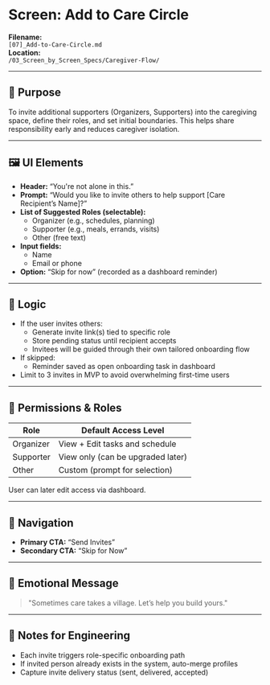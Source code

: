 # Screen: Add to Care Circle

**Filename:**  
`[07]_Add-to-Care-Circle.md`  
**Location:**  
`/03_Screen_by_Screen_Specs/Caregiver-Flow/`

---

## 🧠 Purpose  
To invite additional supporters (Organizers, Supporters) into the caregiving space, define their roles, and set initial boundaries. This helps share responsibility early and reduces caregiver isolation.

---

## 🖼️ UI Elements
- **Header:** “You're not alone in this.”
- **Prompt:** “Would you like to invite others to help support [Care Recipient’s Name]?”
- **List of Suggested Roles (selectable):**
  - Organizer (e.g., schedules, planning)
  - Supporter (e.g., meals, errands, visits)
  - Other (free text)
- **Input fields:**
  - Name
  - Email or phone
- **Option:** “Skip for now” (recorded as a dashboard reminder)

---

## 🤖 Logic

- If the user invites others:
  - Generate invite link(s) tied to specific role
  - Store pending status until recipient accepts
  - Invitees will be guided through their own tailored onboarding flow
- If skipped:
  - Reminder saved as open onboarding task in dashboard
- Limit to 3 invites in MVP to avoid overwhelming first-time users

---

## 🔐 Permissions & Roles

| Role        | Default Access Level |
|-------------|----------------------|
| Organizer   | View + Edit tasks and schedule |
| Supporter   | View only (can be upgraded later) |
| Other       | Custom (prompt for selection) |

User can later edit access via dashboard.

---

## 🧭 Navigation
- **Primary CTA:** “Send Invites”
- **Secondary CTA:** “Skip for Now”

---

## 💬 Emotional Message
> "Sometimes care takes a village. Let’s help you build yours."

---

## 📝 Notes for Engineering
- Each invite triggers role-specific onboarding path
- If invited person already exists in the system, auto-merge profiles
- Capture invite delivery status (sent, delivered, accepted)
